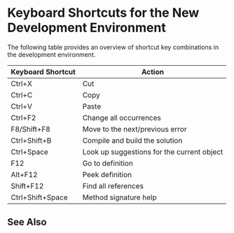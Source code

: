 <properties
                pageTitle="Keyboard Shortcuts for the New Development Environment | Dynamics NAV"
                description="List of keyboard shortcuts for the new development environment"
                services=""
                documentationCenter="NAV"
                authors="SusanneWindfeldPedersen"/>
<tags
    ms.service="dynamics-nav"
    ms.topic="article"
    ms.devlang="na"
    ms.tgt_pltfrm="na"
    ms.workload="NAV"
    ms.date="07/07/2016"
    ms.author="SusanneWindfeldPedersen" />


# Keyboard Shortcuts for the New Development Environment
The following table provides an overview of shortcut key combinations in the development environment.

|Keyboard Shortcut| Action|
|----|----|
|Ctrl+X|Cut|
|Ctrl+C|Copy|
|Ctrl+V|Paste|
|Ctrl+F2|Change all occurrences|
|F8/Shift+F8|Move to the next/previous error|
|Ctrl+Shift+B|Compile and build the solution|
|Ctrl+Space|Look up suggestions for the current object|
|F12|Go to definition|
|Alt+F12|Peek definition|
|Shift+F12|Find all references|
|Ctrl+Shift+Space|Method signature help|

## See Also


